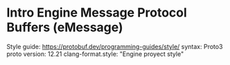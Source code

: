 # Intro Engine Message Protocol Buffers (eMessage)

Style guide: https://protobuf.dev/programming-guides/style/
syntax: Proto3
proto version: 12.21
clang-format.style: "Engine proyect style"
